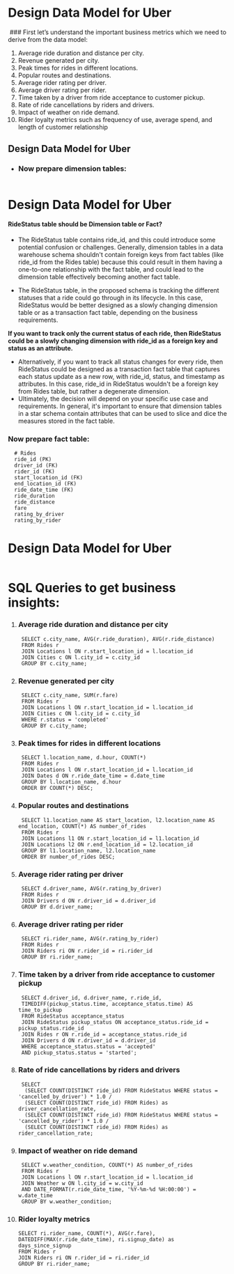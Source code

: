# Design Data Model for Uber
<img src=''>
### First let’s understand the important business metrics which we need to derive from the data model:

1. Average ride duration and distance per city.
2. Revenue generated per city.
3. Peak times for rides in different locations.
4. Popular routes and destinations.
5. Average rider rating per driver.
6. Average driver rating per rider.
7. Time taken by a driver from ride acceptance to customer pickup.
8. Rate of ride cancellations by riders and drivers.
9. Impact of weather on ride demand.
10. Rider loyalty metrics such as frequency of use, average spend, and length of customer relationship

## Design Data Model for Uber
- ### Now prepare dimension tables:

<img src=''>

# Design Data Model for Uber
#### RideStatus table should be Dimension table or Fact?
- The RideStatus table contains ride_id, and this could introduce some potential confusion or challenges. 
Generally, dimension tables in a data warehouse schema shouldn't contain foreign keys from fact tables (like 
ride_id from the Rides table) because this could result in them having a one-to-one relationship with the fact table, 
and could lead to the dimension table effectively becoming another fact table.

- The RideStatus table, in the proposed schema is tracking the different statuses that a ride could go through in its 
lifecycle. In this case, RideStatus would be better designed as a slowly changing dimension table or as a 
transaction fact table, depending on the business requirements.

<b>If you want to track only the current status of each ride, then RideStatus could be a slowly changing 
dimension with ride_id as a foreign key and status as an attribute.</b>

- Alternatively, if you want to track all status changes for every ride, then RideStatus could be designed as a 
transaction fact table that captures each status update as a new row, with ride_id, status, and timestamp as 
attributes. In this case, ride_id in RideStatus wouldn't be a foreign key from Rides table, but rather a degenerate 
dimension.
- Ultimately, the decision will depend on your specific use case and requirements. In general, it's important to ensure 
that dimension tables in a star schema contain attributes that can be used to slice and dice the measures stored in 
the fact table.

### Now prepare fact table:

      # Rides
      ride_id (PK)
      driver_id (FK)
      rider_id (FK)
      start_location_id (FK)
      end_location_id (FK)
      ride_date_time (FK)
      ride_duration
      ride_distance
      fare
      rating_by_driver
      rating_by_rider
# Design Data Model for Uber

<img src = ''>

# SQL Queries to get business insights:
1. ### Average ride duration and distance per city
   
        SELECT c.city_name, AVG(r.ride_duration), AVG(r.ride_distance)
        FROM Rides r
        JOIN Locations l ON r.start_location_id = l.location_id
        JOIN Cities c ON l.city_id = c.city_id
        GROUP BY c.city_name;
   
2. ### Revenue generated per city
   
        SELECT c.city_name, SUM(r.fare)
        FROM Rides r
        JOIN Locations l ON r.start_location_id = l.location_id
        JOIN Cities c ON l.city_id = c.city_id
        WHERE r.status = 'completed'
        GROUP BY c.city_name;
   
3. ### Peak times for rides in different locations
   
        SELECT l.location_name, d.hour, COUNT(*)
        FROM Rides r
        JOIN Locations l ON r.start_location_id = l.location_id
        JOIN Dates d ON r.ride_date_time = d.date_time
        GROUP BY l.location_name, d.hour
        ORDER BY COUNT(*) DESC;
        
4. ### Popular routes and destinations
   
        SELECT l1.location_name AS start_location, l2.location_name AS end_location, COUNT(*) AS number_of_rides
        FROM Rides r
        JOIN Locations l1 ON r.start_location_id = l1.location_id
        JOIN Locations l2 ON r.end_location_id = l2.location_id
        GROUP BY l1.location_name, l2.location_name
        ORDER BY number_of_rides DESC;
   
5. ### Average rider rating per driver
   
        SELECT d.driver_name, AVG(r.rating_by_driver)
        FROM Rides r
        JOIN Drivers d ON r.driver_id = d.driver_id
        GROUP BY d.driver_name;
   
6. ### Average driver rating per rider
    
        SELECT ri.rider_name, AVG(r.rating_by_rider)
        FROM Rides r
        JOIN Riders ri ON r.rider_id = ri.rider_id
        GROUP BY ri.rider_name;

7. ### Time taken by a driver from ride acceptance to customer pickup
     
        SELECT d.driver_id, d.driver_name, r.ride_id, 
        TIMEDIFF(pickup_status.time, acceptance_status.time) AS time_to_pickup
        FROM RideStatus acceptance_status 
        JOIN RideStatus pickup_status ON acceptance_status.ride_id = pickup_status.ride_id
        JOIN Rides r ON r.ride_id = acceptance_status.ride_id
        JOIN Drivers d ON r.driver_id = d.driver_id
        WHERE acceptance_status.status = 'accepted' 
        AND pickup_status.status = 'started';
    
8. ### Rate of ride cancellations by riders and drivers
    
        SELECT 
         (SELECT COUNT(DISTINCT ride_id) FROM RideStatus WHERE status = 'cancelled_by_driver') * 1.0 / 
         (SELECT COUNT(DISTINCT ride_id) FROM Rides) as driver_cancellation_rate,
         (SELECT COUNT(DISTINCT ride_id) FROM RideStatus WHERE status = 'cancelled_by_rider') * 1.0 / 
         (SELECT COUNT(DISTINCT ride_id) FROM Rides) as rider_cancellation_rate;

9. ### Impact of weather on ride demand
    
        SELECT w.weather_condition, COUNT(*) AS number_of_rides
        FROM Rides r
        JOIN Locations l ON r.start_location_id = l.location_id
        JOIN Weather w ON l.city_id = w.city_id
        AND DATE_FORMAT(r.ride_date_time, '%Y-%m-%d %H:00:00') = w.date_time
        GROUP BY w.weather_condition;

10. ### Rider loyalty metrics
     
        SELECT ri.rider_name, COUNT(*), AVG(r.fare), DATEDIFF(MAX(r.ride_date_time), ri.signup_date) as days_since_signup
        FROM Rides r
        JOIN Riders ri ON r.rider_id = ri.rider_id
        GROUP BY ri.rider_name;

